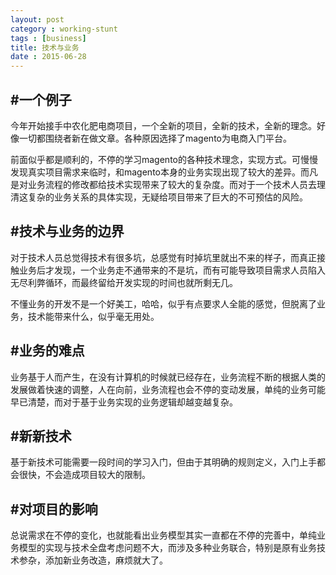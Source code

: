 ```yaml
---
layout: post
category : working-stunt
tags : [business]
title: 技术与业务
date : 2015-06-28
---
```


#一个例子
------------

今年开始接手中农化肥电商项目，一个全新的项目，全新的技术，全新的理念。好像一切都围绕者新在做文章。各种原因选择了magento为电商入门平台。

<!--more-->

前面似乎都是顺利的，不停的学习magento的各种技术理念，实现方式。可慢慢发现真实项目需求来临时，和magento本身的业务实现出现了较大的差异。而凡是对业务流程的修改都给技术实现带来了较大的复杂度。而对于一个技术人员去理清这复杂的业务关系的具体实现，无疑给项目带来了巨大的不可预估的风险。

#技术与业务的边界
------------

对于技术人员总觉得技术有很多坑，总感觉有时掉坑里就出不来的样子，而真正接触业务后才发现，一个业务走不通带来的不是坑，而有可能导致项目需求人员陷入无尽利弊循环，而最终留给开发实现的时间也就所剩无几。

不懂业务的开发不是一个好美工，哈哈，似乎有点要求人全能的感觉，但脱离了业务，技术能带来什么，似乎毫无用处。

#业务的难点
------------

业务基于人而产生，在没有计算机的时候就已经存在，业务流程不断的根据人类的发展做着快速的调整，人在向前，业务流程也会不停的变动发展，单纯的业务可能早已清楚，而对于基于业务实现的业务逻辑却越变越复杂。

#新新技术
------------

基于新技术可能需要一段时间的学习入门，但由于其明确的规则定义，入门上手都会很快，不会造成项目较大的限制。

#对项目的影响
------------

总说需求在不停的变化，也就能看出业务模型其实一直都在不停的完善中，单纯业务模型的实现与技术全盘考虑问题不大，而涉及多种业务联合，特别是原有业务技术参杂，添加新业务改造，麻烦就大了。